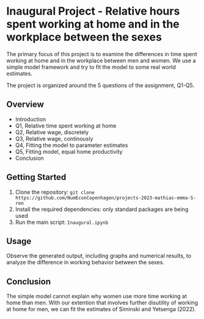 # Inaugural Project - Relative hours spent working at home and in the workplace between the sexes

The primary focus of this project is to examine the differences in time spent working at home and in the workplace between men and women. We use a simple model framework and try to fit the model to some real world estimates.

The project is organized around the 5 questions of the assignment, Q1-Q5.

## Overview
- Introduction
- Q1, Relative time spent working at home
- Q2, Relative wage, discretely
- Q3, Relative wage, continously
- Q4, Fitting the model to parameter estimates
- Q5, Fitting model, equal home productivity
- Conclusion

## Getting Started

1. Clone the repository: `git clone https://github.com/NumEconCopenhagen/projects-2023-mathias-emma-S-ren`
2. Install the required dependencies: only standard packages are being used
3. Run the main script: `Inaugural.ipynb`

## Usage
Observe the generated output, including graphs and numerical results, to analyze the difference in working behavior between the sexes.

## Conclusion
The simple model cannot explain why women use more time working at home than men. With our extention that involves further disutility of working at home for men, we can fit the estimates of Siminski and Yetsenga (2022).
